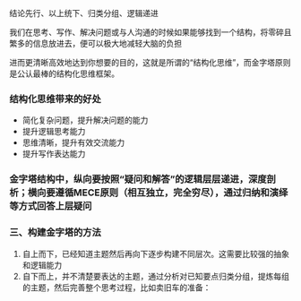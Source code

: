 结论先行、以上统下、归类分组、逻辑递进

我们在思考、写作、解决问题或与人沟通的时候如果能够找到一个结构，将零碎且繁多的信息放进去，便可以极大地减轻大脑的负担

进而更清晰高效地达到你想要的目的，这就是所谓的“结构化思维”，而金字塔原则是公认最棒的结构化思维框架。

### 结构化思维带来的好处

-   简化复杂问题，提升解决问题的能力
-   提升逻辑思考能力
-   思维清晰，提升有效交流能力
-   提升写作表达能力

### 金字塔结构中，纵向要按照“疑问和解答”的逻辑层层递进，深度剖析；横向要遵循MECE原则（相互独立，完全穷尽），通过归纳和演绎等方式回答上层疑问

### 三、构建金字塔的方法

1. 自上而下，已经知道主题然后再向下逐步构建不同层次。这需要比较强的抽象和逻辑能力
2. 自下而上，并不清楚要表达的主题，通过分析对已知要点归类分组，提炼每组的主题，然后完善整个思考过程，比如卖旧车的准备：